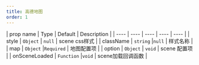 ```yaml
---
title: 高德地图
order: 1
---
```

|  prop name | Type | Default | Description |
|  ----  | ----  | ---- | ---- | ---- |
| style  | `Object` | `null`  | scene css样式 |
| className  | `string` |`null`  | 样式名称 |
| map  | `Object` |`Required`  | 地图配置项 |
| option  | `Object` | `void` | scene 配置项  |
| onSceneLoaded  | `Function` |`void`  | scene加载回调函数 |
